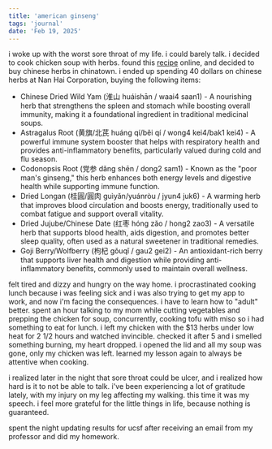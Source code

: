 ```yaml
---
title: 'american ginseng'
tags: 'journal'
date: 'Feb 19, 2025'
---
```


i woke up with the worst sore throat of my life. i could barely talk. i decided to cook chicken soup with herbs. found this [recipe](https://smellylunchbox.com/chinese-herbal-chicken-soup/) online, and decided to buy chinese herbs in chinatown. i ended up spending 40 dollars on chinese herbs at Nan Hai Corporation, buying the following items:

- Chinese Dried Wild Yam (淮山 huáishān / waai4 saan1) - A nourishing herb that strengthens the spleen and stomach while boosting overall immunity, making it a foundational ingredient in traditional medicinal soups.
- Astragalus Root (黄旗/北芪 huáng qí/běi qí / wong4 kei4/bak1 kei4) - A powerful immune system booster that helps with respiratory health and provides anti-inflammatory benefits, particularly valued during cold and flu season.
- Codonopsis Root (党参 dǎng shēn / dong2 sam1) - Known as the "poor man's ginseng," this herb enhances both energy levels and digestive health while supporting immune function.
- Dried Longan (桂圓/圓肉 guìyǎn/yuánròu / jyun4 juk6) - A warming herb that improves blood circulation and boosts energy, traditionally used to combat fatigue and support overall vitality.
- Dried Jujube/Chinese Date (红枣 hóng zǎo / hong2 zao3) - A versatile herb that supports blood health, aids digestion, and promotes better sleep quality, often used as a natural sweetener in traditional remedies.
- Goji Berry/Wolfberry (枸杞 gǒuqǐ / gau2 gei2) - An antioxidant-rich berry that supports liver health and digestion while providing anti-inflammatory benefits, commonly used to maintain overall wellness.

felt tired and dizzy and hungry on the way home. i procrastinated cooking lunch because i was feeling sick and i was also trying to get my app to work, and now i'm facing the consequences. i have to learn how to "adult" better. spent an hour talking to my mom while cutting vegetables and prepping the chicken for soup, concurrently, cooking tofu with miso so i had something to eat for lunch. i left my chicken with the $13 herbs under low heat for 2 1/2 hours and watched invincible. checked it after 5 and i smelled something burning, my heart dropped. i opened the lid and all my soup was gone, only my chicken was left. learned my lesson again to always be attentive when cooking.

i realized later in the night that sore throat could be ulcer, and i realized how hard is it to not be able to talk. i've been experiencing a lot of gratitude lately, with my injury on my leg affecting my walking. this time it was my speech. i feel more grateful for the little things in life, because nothing is guaranteed.

spent the night updating results for ucsf after receiving an email from my professor and did my homework.
